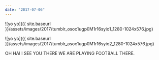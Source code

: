 ```yaml
---
date: "2017-07-06"
---
```


![yo yo]({{ site.baseurl }}/assets/images/2017/tumblr_osoc1ugp0M1r16syio1_1280-1024x576.jpg)

![yo yo]({{ site.baseurl }}/assets/images/2017/tumblr_osoc1ugp0M1r16syio2_1280-1024x576.jpg)

OH HAI I SEE YOU THERE WE ARE PLAYING FOOTBALL THERE.
